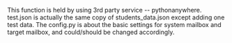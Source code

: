 This function is held by using 3rd party service -- pythonanywhere.
test.json is actually the same copy of students_data.json except adding one test data.
The config.py is about the basic settings for system mailbox and target mailbox, and could/should be changed accordingly.